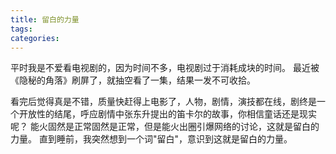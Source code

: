 ```yaml
---
title: 留白的力量
tags:
categories:
---
```


平时我是不爱看电视剧的，因为时间不多，电视剧过于消耗成块的时间。
最近被《隐秘的角落》刷屏了，就抽空看了一集，结果一发不可收拾。

看完后觉得真是不错，质量快赶得上电影了，人物，剧情，演技都在线，剧终是一个开放性的结尾，呼应剧情中张东升提出的笛卡尔的故事，你相信童话还是现实呢？
能火固然是正常固然是正常，但是能火出圈引爆网络的讨论，这就是留白的力量。
直到睡前，我突然想到一个词"留白"，意识到这就是留白的力量。

